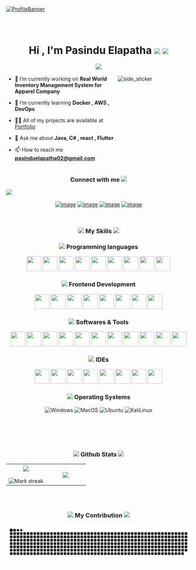 [![ProfileBanner](https://raw.githubusercontent.com/Elapatha2002/Elapatha2002/4c758d2a27bf97fd730d44d3ca17fc8826cf6f65/banner.png)](https://elapatha-portfolio.vercel.app/)

<br><br>
<h1 align="center">Hi , I'm Pasindu Elapatha <img src="https://github.com/abdoachhoubi/abdoachhoubi/blob/main/gifs/Hi.gif" width="30"><!--horizontal divider(gradiant)-->
<img src="https://user-images.githubusercontent.com/73097560/115834477-dbab4500-a447-11eb-908a-139a6edaec5c.gif"></h1>

<p align="center">
  <a href="https://github.com/DenverCoder1/readme-typing-svg"><img src="https://readme-typing-svg.herokuapp.com?font=Architects+Daughter&color=7AF79A&size=25&center=true&vCenter=true&width=900&height=100&lines=Full+Stack+Developer+From+Sri+Lanka+👨‍💻;🔭+I'm+currently+working+on+Real+World+IMS;🌱+I’m+currently+learning+Docker+,+AWS+,+DevOps;💬+Ask+me+about+Java,+react+,+Flutter;"></a>
</p>

<img align="right" width=200px height=200px alt="side_sticker" src="https://media.giphy.com/media/TEnXkcsHrP4YedChhA/giphy.gif" />

- 🔭 I’m currently working on **Real World Inventory Management System for Apparel Company**

- 🌱 I’m currently learning **Docker , AWS , DevOps**

- 👨‍💻 All of my projects are available at [Portfolio](https://elapatha-portfolio.vercel.app/)

- 💬 Ask me about **Java, C# , react , Flutter**

- 📫 How to reach me **pasinduelapatha02@gmail.com**
<br><br>

<h3 align="center">Connect with me <img src='https://raw.githubusercontent.com/ShahriarShafin/ShahriarShafin/main/Assets/handshake.gif' width="70px"> </h3>
<img src="https://user-images.githubusercontent.com/73097560/115834477-dbab4500-a447-11eb-908a-139a6edaec5c.gif"></h1>
<div align="center">

[![image](https://img.shields.io/badge/LinkedIn-0077B5?style=for-the-badge&logo=linkedin&logoColor=white)](https://www.linkedin.com/in/pasinduelapatha/)
[![image](https://img.shields.io/badge/Instagram-E4405F?style=for-the-badge&logo=instagram&logoColor=white)](https://www.instagram.com/_elapatha_/)
[![image](https://img.shields.io/badge/Facebook-1DA1F2?style=for-the-badge&logo=facebook&logoColor=white)](https://fb.com/elapatha.elapatha)
[![image](https://img.shields.io/badge/Gmail-D14836?style=for-the-badge&logo=gmail&logoColor=white)](mailto:pasinduelapatha02@gmail.com)
  
</div>
<br/>

<div align="center">
  
<h3 align="center" > <img src = "https://media2.giphy.com/media/QssGEmpkyEOhBCb7e1/giphy.gif?cid=ecf05e47a0n3gi1bfqntqmob8g9aid1oyj2wr3ds3mg700bl&rid=giphy.gif" width = 26px> My Skills
<img src="https://user-images.githubusercontent.com/73097560/115834477-dbab4500-a447-11eb-908a-139a6edaec5c.gif"></h3>

### <picture> <img src = "https://github.com/7oSkaaa/7oSkaaa/blob/main/Images/Programming_Languages.gif?raw=true" width = 20px>  </picture> Programming languages

<img src="https://github.com/Scar1109/skill-icons/blob/59059d9d1a2c092696dc66e00931cc1181a4ce1f/icons/C.svg" width="40" height="40"/> <img src="https://github.com/Scar1109/skill-icons/blob/59059d9d1a2c092696dc66e00931cc1181a4ce1f/icons/CS.svg" width="40" height="40"/>
<img src="https://github.com/Scar1109/skill-icons/blob/59059d9d1a2c092696dc66e00931cc1181a4ce1f/icons/Dart-Light.svg" width="40" height="40"/>
<img src="https://github.com/Scar1109/skill-icons/blob/59059d9d1a2c092696dc66e00931cc1181a4ce1f/icons/Java-Light.svg" width="40" height="40"/>
<img src="https://github.com/Scar1109/skill-icons/blob/59059d9d1a2c092696dc66e00931cc1181a4ce1f/icons/JavaScript.svg" width="40" height="40"/>
<img src="https://github.com/Scar1109/skill-icons/blob/59059d9d1a2c092696dc66e00931cc1181a4ce1f/icons/PHP-Light.svg" width="40" height="40"/>
<img src="https://github.com/Scar1109/skill-icons/blob/59059d9d1a2c092696dc66e00931cc1181a4ce1f/icons/Python-Light.svg" width="40" height="40"/>
<img src="https://github.com/Scar1109/skill-icons/blob/59059d9d1a2c092696dc66e00931cc1181a4ce1f/icons/TypeScript.svg" width="40" height="40"/>
<img src="https://github.com/Scar1109/skill-icons/blob/59059d9d1a2c092696dc66e00931cc1181a4ce1f/icons/Matlab-Light.svg" width="40" height="40"/>

### <picture> <img src = "https://github.com/7oSkaaa/7oSkaaa/blob/main/Images/Front_End.gif?raw=true" width = 20px>  </picture> Frontend Development

<img src="https://github.com/Scar1109/skill-icons/blob/59059d9d1a2c092696dc66e00931cc1181a4ce1f/icons/HTML.svg" width="40" height="40"/> <img src="https://github.com/Scar1109/skill-icons/blob/59059d9d1a2c092696dc66e00931cc1181a4ce1f/icons/CSS.svg" width="40" height="40"/>
<img src="https://github.com/Scar1109/skill-icons/blob/59059d9d1a2c092696dc66e00931cc1181a4ce1f/icons/Bootstrap.svg" width="40" height="40"/>
<img src="https://github.com/Scar1109/skill-icons/blob/59059d9d1a2c092696dc66e00931cc1181a4ce1f/icons/TailwindCSS-Light.svg" width="40" height="40"/>
<img src="https://github.com/Scar1109/skill-icons/blob/59059d9d1a2c092696dc66e00931cc1181a4ce1f/icons/React-Light.svg" width="40" height="40"/>
<img src="https://github.com/Scar1109/skill-icons/blob/59059d9d1a2c092696dc66e00931cc1181a4ce1f/icons/VueJS-Light.svg" width="40" height="40"/>
<img src="https://github.com/Scar1109/skill-icons/blob/59059d9d1a2c092696dc66e00931cc1181a4ce1f/icons/Flutter-Light.svg" width="40" height="40"/>
<img src="https://github.com/Scar1109/skill-icons/blob/59059d9d1a2c092696dc66e00931cc1181a4ce1f/icons/NextJS-Light.svg" width="40" height="40"/>

### <picture> <img src = "https://github.com/7oSkaaa/7oSkaaa/blob/main/Images/Software_Tools.gif?raw=true" width = 20px>  </picture> Softwares & Tools

<img src="https://github.com/Scar1109/skill-icons/blob/59059d9d1a2c092696dc66e00931cc1181a4ce1f/icons/Git.svg" width="40" height="40"/> <img src="https://github.com/Scar1109/skill-icons/blob/59059d9d1a2c092696dc66e00931cc1181a4ce1f/icons/Postman.svg" width="40" height="40"/>
<img src="https://github.com/Scar1109/skill-icons/blob/59059d9d1a2c092696dc66e00931cc1181a4ce1f/icons/Firebase-Light.svg" width="40" height="40"/>
<img src="https://github.com/Scar1109/skill-icons/blob/59059d9d1a2c092696dc66e00931cc1181a4ce1f/icons/Appwrite.svg" width="40" height="40"/>
<img src="https://github.com/Scar1109/skill-icons/blob/59059d9d1a2c092696dc66e00931cc1181a4ce1f/icons/Figma-Light.svg" width="40" height="40"/>
<img src="https://github.com/Scar1109/skill-icons/blob/59059d9d1a2c092696dc66e00931cc1181a4ce1f/icons/Docker.svg" width="40" height="40"/>
<img src="https://github.com/Scar1109/skill-icons/blob/59059d9d1a2c092696dc66e00931cc1181a4ce1f/icons/AWS-Light.svg" width="40" height="40"/>
<img src="https://github.com/Scar1109/skill-icons/blob/59059d9d1a2c092696dc66e00931cc1181a4ce1f/icons/ExpressJS-Light.svg" width="40" height="40"/>
<img src="https://github.com/Scar1109/skill-icons/blob/59059d9d1a2c092696dc66e00931cc1181a4ce1f/icons/NodeJS-Dark.svg" width="40" height="40"/>
<img src="https://github.com/Scar1109/skill-icons/blob/59059d9d1a2c092696dc66e00931cc1181a4ce1f/icons/Selenium.svg" width="40" height="40"/>
<img src="https://github.com/Scar1109/skill-icons/blob/59059d9d1a2c092696dc66e00931cc1181a4ce1f/icons/Github-Light.svg" width="40" height="40"/>

### <picture> <img src = "https://github.com/7oSkaaa/7oSkaaa/blob/main/Images/IDEs.gif?raw=true" width = 20px>  </picture> IDEs

<img src="https://github.com/Scar1109/skill-icons/blob/59059d9d1a2c092696dc66e00931cc1181a4ce1f/icons/AndroidStudio-Light.svg" width="40" height="40"/> <img src="https://github.com/Scar1109/skill-icons/blob/59059d9d1a2c092696dc66e00931cc1181a4ce1f/icons/DotNet.svg" width="40" height="40"/>
<img src="https://github.com/Scar1109/skill-icons/blob/59059d9d1a2c092696dc66e00931cc1181a4ce1f/icons/Eclipse-Light.svg" width="40" height="40"/>
<img src="https://github.com/Scar1109/skill-icons/blob/59059d9d1a2c092696dc66e00931cc1181a4ce1f/icons/AndroidStudio-Light.svg" width="40" height="40"/>
<img src="https://github.com/Scar1109/skill-icons/blob/59059d9d1a2c092696dc66e00931cc1181a4ce1f/icons/MongoDB.svg" width="40" height="40"/>
<img src="https://github.com/Scar1109/skill-icons/blob/59059d9d1a2c092696dc66e00931cc1181a4ce1f/icons/MySQL-Light.svg" width="40" height="40"/>
<img src="https://github.com/Scar1109/skill-icons/blob/59059d9d1a2c092696dc66e00931cc1181a4ce1f/icons/VSCode-Light.svg" width="40" height="40"/>
<img src="https://github.com/Scar1109/skill-icons/blob/59059d9d1a2c092696dc66e00931cc1181a4ce1f/icons/VisualStudio-Light.svg" width="40" height="40"/>


### <picture> <img src = "https://github.com/7oSkaaa/7oSkaaa/blob/main/Images/OS.gif?raw=true" width = 20px>  </picture> Operating Systems

![Windows](https://img.shields.io/badge/Windows-0078D6?style=flat-square&logo=Windows&logoColor=white)
![MacOS](https://img.shields.io/badge/MacOS-000000?style=flat-square&logo=macOS&logoColor=white)
![Ubuntu](https://img.shields.io/badge/Ubuntu-E95420?style=flat-square&logo=Ubuntu&logoColor=white)
![KaliLinux](https://img.shields.io/badge/Android-557C94?style=flat-square&logo=Android&logoColor=white)

</div>

<br>

<br><br>
<h3 align="center" > <img src = "https://github.com/7oSkaaa/7oSkaaa/blob/main/Images/Statistics.gif?raw=true" width = 26px> Github Stats
<img src="https://user-images.githubusercontent.com/73097560/115834477-dbab4500-a447-11eb-908a-139a6edaec5c.gif"></h3>
<!--- stats & Trophy (start) -->
<p align="center">
  <!--- stats (start) -->
<table align="center">
<tr border="none">
<td width="50%" align="center">
  
  <img  align="center"  src="https://github-readme-stats.vercel.app/api?username=elapatha2002&theme=dark&show_icons=true&count_private=true" />
  <br></br>
  <img  title="🔥 Get streak stats for your profile at git.io/streak-stats" alt="Mark streak" src="https://github-readme-streak-stats.herokuapp.com/?user=elapatha2002&theme=dark&hide_border=false" /> 
</td>

<td width="50%" align="center">

  <img  align="center"  src="https://github-readme-stats.anuraghazra1.vercel.app/api/top-langs/?username=elapatha2002&theme=dark&hide_border=false&no-bg=true&no-frame=true&langs_count=10"/>
  
  </td>
</tr>
</table>
<!--- stats (end) -->
<br><br>
<div align="center">
  
<h3 align="center" > <img src = "https://github.com/7oSkaaa/7oSkaaa/blob/main/Images/Statistics.gif?raw=true" width = 26px> My Contribution
<img src="https://user-images.githubusercontent.com/73097560/115834477-dbab4500-a447-11eb-908a-139a6edaec5c.gif"></h3>
  
![snake gif](https://github.com/Elapatha2002/Elapatha2002/blob/output/github-snake-dark.svg)

</div>


